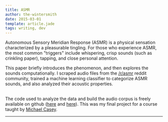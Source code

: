 ```yaml
---
title: ASMR
author: the-wintersmith
date: 2015-03-01
template: article.jade
tags: writing, dev
---
```


Autonomous Sensory Meridian Response (ASMR) is a physical sensation characterized by a pleasurable tingling.   For those who experience ASMR, the most common "triggers" include whispering, crisp sounds (such as crinkling paper), tapping, and close personal attention.  

This paper briefly introduces the phenomenon, and then explores the sounds computationally.  I scraped audio files from the [/r/asmr](http://www.reddit.com/r/asmr) reddit community, trained a machine learning classifier to categorize ASMR sounds, and also analyzed their acoustic properties.  

<div class="pdfEmbed" id="asmr_paper"></div>

<br>The code used to analyze the data and build the audio corpus is freely available on github ([here](https://github.com/harquail/subredditTomp3s) and [here](https://github.com/harquail/asmrProjectHelpers)).  This was my final project for a course taught by [Michael Casey](http://bregman.dartmouth.edu/~mcasey). 

---
